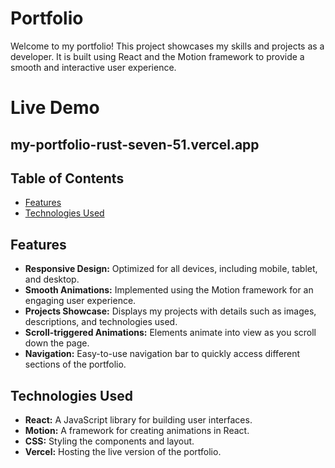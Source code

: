 # Portfolio

Welcome to my portfolio! This project showcases my skills and projects as a developer. It is built using React and the Motion framework to provide a smooth and interactive user experience.

# Live Demo

## my-portfolio-rust-seven-51.vercel.app



## Table of Contents

- [Features](#features)
- [Technologies Used](#technologies-used)


## Features

- **Responsive Design:** Optimized for all devices, including mobile, tablet, and desktop.
- **Smooth Animations:** Implemented using the Motion framework for an engaging user experience.
- **Projects Showcase:** Displays my projects with details such as images, descriptions, and technologies used.
- **Scroll-triggered Animations:** Elements animate into view as you scroll down the page.
- **Navigation:** Easy-to-use navigation bar to quickly access different sections of the portfolio.

## Technologies Used

- **React:** A JavaScript library for building user interfaces.
- **Motion:** A framework for creating animations in React.
- **CSS:** Styling the components and layout.
- **Vercel:** Hosting the live version of the portfolio.
